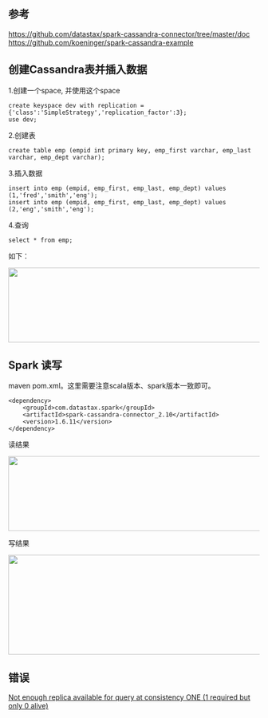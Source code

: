 ## 参考
https://github.com/datastax/spark-cassandra-connector/tree/master/doc<br>
https://github.com/koeninger/spark-cassandra-example

## 创建Cassandra表并插入数据
1.创建一个space, 并使用这个space
```
create keyspace dev with replication = {'class':'SimpleStrategy','replication_factor':3};
use dev;
```
2.创建表
```
create table emp (empid int primary key, emp_first varchar, emp_last varchar, emp_dept varchar);
```
3.插入数据
```
insert into emp (empid, emp_first, emp_last, emp_dept) values (1,'fred','smith','eng');
insert into emp (empid, emp_first, emp_last, emp_dept) values (2,'eng','smith','eng');
```
4.查询
```
select * from emp;
```
如下：
<div align=center><img width="750" height="150" src="https://github.com/caserwin/daily-learning/raw/master/spark16/pic/spark-cassandra-demo1.png"/></div>

## Spark 读写
maven pom.xml。这里需要注意scala版本、spark版本一致即可。
```
<dependency>
    <groupId>com.datastax.spark</groupId>
    <artifactId>spark-cassandra-connector_2.10</artifactId>
    <version>1.6.11</version>
</dependency>
```

读结果
<div align=center><img width="550" height="150" src="https://github.com/caserwin/daily-learning/raw/master/spark16/pic/spark-cassandra-demo2.png"/></div>

写结果
<div align=center><img width="550" height="200" src="https://github.com/caserwin/daily-learning/raw/master/spark16/pic/spark-cassandra-demo3.png"/></div>

## 错误
[Not enough replica available for query at consistency ONE (1 required but only 0 alive)
](https://stackoverflow.com/questions/27974911/not-enough-replica-available-for-query-at-consistency-one-1-required-but-only-0?utm_medium=organic&utm_source=google_rich_qa&utm_campaign=google_rich_qa)